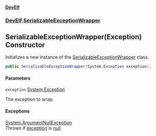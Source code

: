 #### [DevElf](README.md 'README')
### [DevElf](DevElf.md 'DevElf').[SerializableExceptionWrapper](SerializableExceptionWrapper.md 'DevElf\.SerializableExceptionWrapper')

## SerializableExceptionWrapper\(Exception\) Constructor

Initializes a new instance of the [SerializableExceptionWrapper](SerializableExceptionWrapper.md 'DevElf\.SerializableExceptionWrapper') class\.

```csharp
public SerializableExceptionWrapper(System.Exception exception);
```
#### Parameters

<a name='DevElf.SerializableExceptionWrapper.SerializableExceptionWrapper(System.Exception).exception'></a>

`exception` [System\.Exception](https://learn.microsoft.com/en-us/dotnet/api/system.exception 'System\.Exception')

The exception to wrap\.

#### Exceptions

[System\.ArgumentNullException](https://learn.microsoft.com/en-us/dotnet/api/system.argumentnullexception 'System\.ArgumentNullException')  
Thrown if [exception](SerializableExceptionWrapper..ctor.LZH9UCLTN28N35I70OCL3GM65.md#DevElf.SerializableExceptionWrapper.SerializableExceptionWrapper(System.Exception).exception 'DevElf\.SerializableExceptionWrapper\.SerializableExceptionWrapper\(System\.Exception\)\.exception') is [null](https://docs.microsoft.com/en-us/dotnet/csharp/language-reference/keywords/null 'https://docs\.microsoft\.com/en\-us/dotnet/csharp/language\-reference/keywords/null')\.